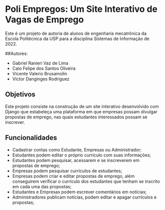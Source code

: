 # Poli Empregos: Um Site Interativo de Vagas de Emprego

Este é um projeto de autoria de alunos de engenharia mecatrônica da Escola Politécnica da USP para a disciplina Sistemas de Informação de 2022.

##Autores:
* Gabriel Ranieri Vaz de Lima
* Caio Felipe dos Santos Oliveira
* Vicente Valerio Brusamolin
* Victor Danginges Rodriguez

## Objetivos
Este projeto consiste na construção de um site interativo desenvolvido com Django que estabeleça uma plataforma em que empresas possam divulgar propostas de emprego,
nas quais estudantes interessados possam se inscrever.

## Funcionalidades
* Cadastrar contas como Estudante, Empresas ou Administrador;
* Estudantes podem editar o próprio currículo com suas informações;
* Estudantes podem pesquisar, acessarem e se inscreverem em propostas de emprego;
* Empresas podem pesquisar currículos de estudantes;
* Empresas podem criar e editar propostas de emprego, além conseguirem verificar o currículo dos estudantes que tenham se inscrito em cada uma das propostas;
* Estudantes e Empresas podem escrever comentários em notícias;
* Administradores publicam notícias, podem editar e apagar currículos e propostas;
